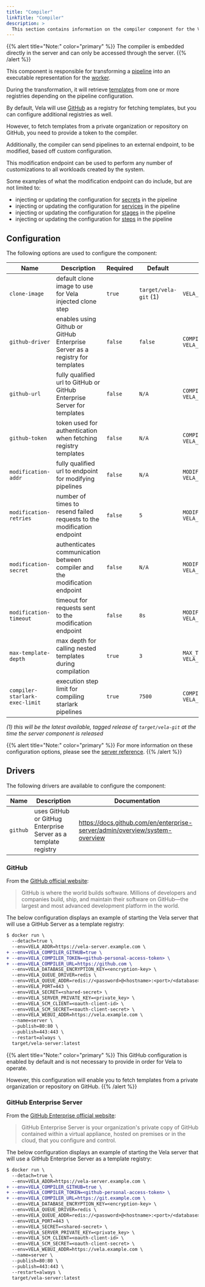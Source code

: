 ```yaml
---
title: "Compiler"
linkTitle: "Compiler"
description: >
  This section contains information on the compiler component for the Vela server.
---
```


{{% alert title="Note:" color="primary" %}}
The compiler is embedded directly in the server and can only be accessed through the server.
{{% /alert %}}

This component is responsible for transforming a [pipeline](/docs/tour/) into an executable representation for the [worker](/docs/installation/worker/).

During the transformation, it will retrieve [templates](/docs/tour/templates/) from one or more registries depending on the pipeline configuration.

By default, Vela will use [GitHub](https://github.com/) as a registry for fetching templates, but you can configure additional registries as well.

However, to fetch templates from a private organization or repository on GitHub, you need to provide a token to the compiler.

Additionally, the compiler can send pipelines to an external endpoint, to be modified, based off custom configuration.

This modification endpoint can be used to perform any number of customizations to all workloads created by the system.

Some examples of what the modification endpoint can do include, but are not limited to:

* injecting or updating the configuration for [secrets](/docs/tour/secrets/) in the pipeline
* injecting or updating the configuration for [services](/docs/tour/services/) in the pipeline
* injecting or updating the configuration for [stages](/docs/tour/stages/) in the pipeline
* injecting or updating the configuration for [steps](/docs/tour/steps/) in the pipeline

## Configuration

The following options are used to configure the component:

| Name                   | Description                                                                     | Required | Default               | Environment Variables                                   |
| ---------------------- | ------------------------------------------------------------------------------- | -------- | --------------------- | ------------------------------------------------------- |
| `clone-image`          | default clone image to use for Vela injected clone step                         | `true`   | `target/vela-git` (1) | `VELA_CLONE_IMAGE`                                      |
| `github-driver`        | enables using Github or GitHub Enterprise Server as a registry for templates    | `false`  | `false`               | `COMPILER_GITHUB`<br>`VELA_COMPILER_GITHUB`             |
| `github-url`           | fully qualified url to GitHub or GitHub Enterprise Server for templates         | `false`  | `N/A`                 | `COMPILER_GITHUB_URL`<br>`VELA_COMPILER_GITHUB_URL`     |
| `github-token`         | token used for authentication when fetching registry templates                  | `false`  | `N/A`                 | `COMPILER_GITHUB_TOKEN`<br>`VELA_COMPILER_GITHUB_TOKEN` |
| `modification-addr`    | fully qualified url to endpoint for modifying pipelines                         | `false`  | `N/A`                 | `MODIFICATION_ADDR`<br>`VELA_MODIFICATION_ADDR`         |
| `modification-retries` | number of times to resend failed requests to the modification endpoint          | `false`  | `5`                   | `MODIFICATION_RETRIES`<br>`VELA_MODIFICATION_RETRIES`   |
| `modification-secret`  | authenticates communication between compiler and the modification endpoint      | `false`  | `N/A`                 | `MODIFICATION_SECRET`<br>`VELA_MODIFICATION_SECRET`     |
| `modification-timeout` | timeout for requests sent to the modification endpoint                          | `false`  | `8s`                  | `MODIFICATION_TIMEOUT`<br>`VELA_MODIFICATION_TIMEOUT`   |
| `max-template-depth`   | max depth for calling nested templates during compilation                       | `true`   | `3`                   | `MAX_TEMPLATE_DEPTH`<br>`VELA_MAX_TEMPLATE_DEPTH`       |
| `compiler-starlark-exec-limit`   | execution step limit for compiling starlark pipelines                       | `true`   | `7500`                   | `COMPILER_STARLARK_EXEC_LIMIT`<br>`VELA_COMPILER_STARLARK_EXEC_LIMIT`       |

_(1) this will be the latest available, tagged release of `target/vela-git` at the time the server component is released_

{{% alert title="Note:" color="primary" %}}
For more information on these configuration options, please see the [server reference](/docs/installation/server/reference/).
{{% /alert %}}

## Drivers

The following drivers are available to configure the component:

| Name     | Description                                                    | Documentation                                                               |
| -------- | -------------------------------------------------------------- | --------------------------------------------------------------------------- |
| `github` | uses GitHub or GitHug Enterprise Server as a template registry | https://docs.github.com/en/enterprise-server/admin/overview/system-overview |

### GitHub

From the [GitHub official website](https://github.com/about/):

> GitHub is where the world builds software. Millions of developers and companies build, ship, and maintain their software on GitHub—the largest and most advanced development platform in the world.

The below configuration displays an example of starting the Vela server that will use a GitHub Server as a template registry:

```diff
$ docker run \
  --detach=true \
  --env=VELA_ADDR=https://vela-server.example.com \
+ --env=VELA_COMPILER_GITHUB=true \
+ --env=VELA_COMPILER_TOKEN=<github-personal-access-token> \
+ --env=VELA_COMPILER_URL=https://github.com \
  --env=VELA_DATABASE_ENCRYPTION_KEY=<encryption-key> \
  --env=VELA_QUEUE_DRIVER=redis \
  --env=VELA_QUEUE_ADDR=redis://<password>@<hostname>:<port>/<database> \
  --env=VELA_PORT=443 \
  --env=VELA_SECRET=<shared-secret> \
  --env=VELA_SERVER_PRIVATE_KEY=<private_key> \
  --env=VELA_SCM_CLIENT=<oauth-client-id> \
  --env=VELA_SCM_SECRET=<oauth-client-secret> \
  --env=VELA_WEBUI_ADDR=https://vela.example.com \
  --name=server \
  --publish=80:80 \
  --publish=443:443 \
  --restart=always \
  target/vela-server:latest
```

{{% alert title="Note:" color="primary" %}}
This GitHub configuration is enabled by default and is not necessary to provide in order for Vela to operate.

However, this configuration will enable you to fetch templates from a private organization or repository on GitHub.
{{% /alert %}}

### GitHub Enterprise Server

From the [GitHub Enterprise official website](https://docs.github.com/en/enterprise-server/admin/overview/system-overview):

> GitHub Enterprise Server is your organization's private copy of GitHub contained within a virtual appliance, hosted on premises or in the cloud, that you configure and control.

The below configuration displays an example of starting the Vela server that will use a GitHub Enterprise Server as a template registry:

```diff
$ docker run \
  --detach=true \
  --env=VELA_ADDR=https://vela-server.example.com \
+ --env=VELA_COMPILER_GITHUB=true \
+ --env=VELA_COMPILER_TOKEN=<github-personal-access-token> \
+ --env=VELA_COMPILER_URL=https://git.example.com \
  --env=VELA_DATABASE_ENCRYPTION_KEY=<encryption-key> \
  --env=VELA_QUEUE_DRIVER=redis \
  --env=VELA_QUEUE_ADDR=redis://<password>@<hostname>:<port>/<database> \
  --env=VELA_PORT=443 \
  --env=VELA_SECRET=<shared-secret> \
  --env=VELA_SERVER_PRIVATE_KEY=<private_key> \
  --env=VELA_SCM_CLIENT=<oauth-client-id> \
  --env=VELA_SCM_SECRET=<oauth-client-secret> \
  --env=VELA_WEBUI_ADDR=https://vela.example.com \
  --name=server \
  --publish=80:80 \
  --publish=443:443 \
  --restart=always \
  target/vela-server:latest
```

